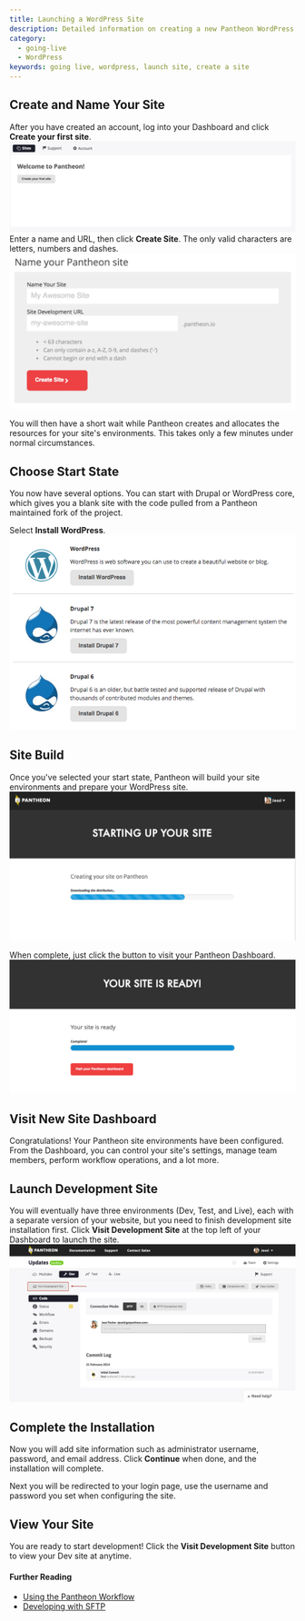 ```yaml
---
title: Launching a WordPress Site
description: Detailed information on creating a new Pantheon WordPress site.  
category:
  - going-live
  - WordPress
keywords: going live, wordpress, launch site, create a site
---
```

## Create and Name Your Site

After you have created an account, log into your Dashboard and click **Create your first site**.
![Your sites & account dashboard](/source/docs/assets/images/create-first-site.png)​
Enter a name and URL, then click **Create Site**. The only valid characters are letters, numbers and dashes.
![Pick site name](/source/docs/assets/images/name-your-site.png)

You will then have a short wait while Pantheon creates and allocates the resources for your site's environments. This takes only a few minutes under normal circumstances.

<!-- #2 -->
## Choose Start State

You now have several options. You can start with Drupal or WordPress core, which gives you a blank site with the code pulled from a Pantheon maintained fork of the project.

Select **Install WordPress**.<br />
![Choose start state](/source/docs/assets/images/core-startup.png)
<!-- #3 -->
## Site Build

Once you've selected your start state, Pantheon will build your site environments and prepare your WordPress site.
![Site creation in progress](/source/docs/assets/images/desk_images/247524.png)

When complete, just click the button to visit your Pantheon Dashboard.
![](/source/docs/assets/images/visit-dashboard.png)

<!-- #4 -->
## Visit New Site Dashboard

Congratulations! Your Pantheon site environments have been configured. From the Dashboard, you can control your site's settings, manage team members, perform workflow operations, and a lot more.

<!-- #5 -->
## Launch Development Site

You will eventually have three environments (Dev, Test, and Live), each with a separate version of your website, but you need to finish development site installation first. Click **Visit Development Site** at the top left of your Dashboard to launch the site.
![](/source/docs/assets/images/desk_images/248569.png)

<!-- #6 -->
## Complete the Installation

Now you will add site information such as administrator username, password, and email address. Click **Continue** when done, and the installation will complete.
​

Next you will be redirected to your login page, use the username and password you set when configuring the site.

<!-- #7 -->
## View Your Site

You are ready to start development! Click the **Visit Development Site** button to view your Dev site at anytime.


#### Further Reading  

- [Using the Pantheon Workflow](/docs/articles/sites/code/using-the-pantheon-workflow)
- [Developing with SFTP](/docs/articles/sites/code/developing-directly-with-sftp-mode)
